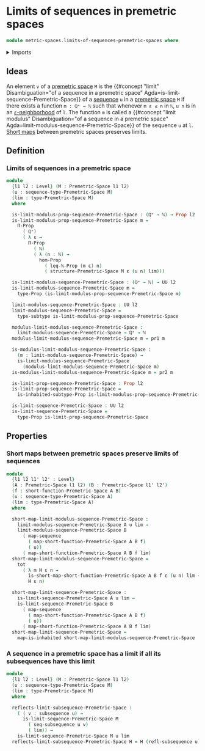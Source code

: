 # Limits of sequences in premetric spaces

```agda
module metric-spaces.limits-of-sequences-premetric-spaces where
```

<details><summary>Imports</summary>

```agda
open import elementary-number-theory.inequality-natural-numbers
open import elementary-number-theory.maximum-natural-numbers
open import elementary-number-theory.natural-numbers
open import elementary-number-theory.positive-rational-numbers

open import foundation.constant-maps
open import foundation.dependent-pair-types
open import foundation.function-types
open import foundation.functoriality-dependent-pair-types
open import foundation.identity-types
open import foundation.inhabited-subtypes
open import foundation.inhabited-types
open import foundation.propositions
open import foundation.sequences
open import foundation.subsequences
open import foundation.subtypes
open import foundation.transport-along-identifications
open import foundation.universe-levels

open import metric-spaces.premetric-spaces
open import metric-spaces.sequences-premetric-spaces
open import metric-spaces.short-functions-premetric-spaces
```

</details>

## Ideas

An element `v` of a [premetric space](metric-spaces.premetric-spaces.md) `M` is
the
{{#concept "limit" Disambiguation="of a sequence in a premetric space" Agda=is-limit-sequence-Premetric-Space}}
of a [sequence](metric-spaces.sequences-premetric-spaces.md) `u` in a
[premetric space](metric-spaces.premetric-spaces.md) `M` if there exists a
function `m : ℚ⁺ → ℕ` such that whenever `m ε ≤ n` in `ℕ`, `u n` is in an
[`ε`-neighborhood](metric-spaces.premetric-structures.md) of `l`. The function
`m` is called a
{{#concept "limit modulus" Disambiguation="of a sequence in a premetric space" Agda=limit-modulus-sequence-Premetric-Space}}
of the sequence `u` at `l`.
[Short maps](metric-spaces.short-functions-premetric-spaces.md) between
premetric spaces preserves limits.

## Definition

### Limits of sequences in a premetric space

```agda
module _
  {l1 l2 : Level} (M : Premetric-Space l1 l2)
  (u : sequence-type-Premetric-Space M)
  (lim : type-Premetric-Space M)
  where

  is-limit-modulus-prop-sequence-Premetric-Space : (ℚ⁺ → ℕ) → Prop l2
  is-limit-modulus-prop-sequence-Premetric-Space m =
    Π-Prop
      ( ℚ⁺)
      ( λ ε →
        Π-Prop
          ( ℕ)
          ( λ (n : ℕ) →
            hom-Prop
              ( leq-ℕ-Prop (m ε) n)
              ( structure-Premetric-Space M ε (u n) lim)))

  is-limit-modulus-sequence-Premetric-Space : (ℚ⁺ → ℕ) → UU l2
  is-limit-modulus-sequence-Premetric-Space m =
    type-Prop (is-limit-modulus-prop-sequence-Premetric-Space m)

  limit-modulus-sequence-Premetric-Space : UU l2
  limit-modulus-sequence-Premetric-Space =
    type-subtype is-limit-modulus-prop-sequence-Premetric-Space

  modulus-limit-modulus-sequence-Premetric-Space :
    limit-modulus-sequence-Premetric-Space → ℚ⁺ → ℕ
  modulus-limit-modulus-sequence-Premetric-Space m = pr1 m

  is-modulus-limit-modulus-sequence-Premetric-Space :
    (m : limit-modulus-sequence-Premetric-Space) →
    is-limit-modulus-sequence-Premetric-Space
      (modulus-limit-modulus-sequence-Premetric-Space m)
  is-modulus-limit-modulus-sequence-Premetric-Space m = pr2 m

  is-limit-prop-sequence-Premetric-Space : Prop l2
  is-limit-prop-sequence-Premetric-Space =
    is-inhabited-subtype-Prop is-limit-modulus-prop-sequence-Premetric-Space

  is-limit-sequence-Premetric-Space : UU l2
  is-limit-sequence-Premetric-Space =
    type-Prop is-limit-prop-sequence-Premetric-Space
```

## Properties

### Short maps between premetric spaces preserve limits of sequences

```agda
module _
  {l1 l2 l1' l2' : Level}
  (A : Premetric-Space l1 l2) (B : Premetric-Space l1' l2')
  (f : short-function-Premetric-Space A B)
  (u : sequence-type-Premetric-Space A)
  (lim : type-Premetric-Space A)
  where

  short-map-limit-modulus-sequence-Premetric-Space :
    limit-modulus-sequence-Premetric-Space A u lim →
    limit-modulus-sequence-Premetric-Space B
      ( map-sequence
        ( map-short-function-Premetric-Space A B f)
        ( u))
      ( map-short-function-Premetric-Space A B f lim)
  short-map-limit-modulus-sequence-Premetric-Space =
    tot
      ( λ m H ε n →
        is-short-map-short-function-Premetric-Space A B f ε (u n) lim ∘
        H ε n)

  short-map-limit-sequence-Premetric-Space :
    is-limit-sequence-Premetric-Space A u lim →
    is-limit-sequence-Premetric-Space B
      ( map-sequence
        ( map-short-function-Premetric-Space A B f)
        ( u))
      ( map-short-function-Premetric-Space A B f lim)
  short-map-limit-sequence-Premetric-Space =
    map-is-inhabited short-map-limit-modulus-sequence-Premetric-Space
```

### A sequence in a premetric space has a limit if all its subsequences have this limit

```agda
module _
  {l1 l2 : Level} (M : Premetric-Space l1 l2)
  (u : sequence-type-Premetric-Space M)
  (lim : type-Premetric-Space M)
  where

  reflects-limit-subsequence-Premetric-Space :
    ( ( v : subsequence u) →
      is-limit-sequence-Premetric-Space M
        ( seq-subsequence u v)
        ( lim)) →
    is-limit-sequence-Premetric-Space M u lim
  reflects-limit-subsequence-Premetric-Space H = H (refl-subsequence u)
```
